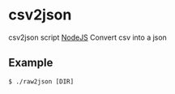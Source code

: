 # csv2json

 csv2json script [NodeJS](http://nodejs.org)
 Convert csv into a json

## Example

    $ ./raw2json [DIR]